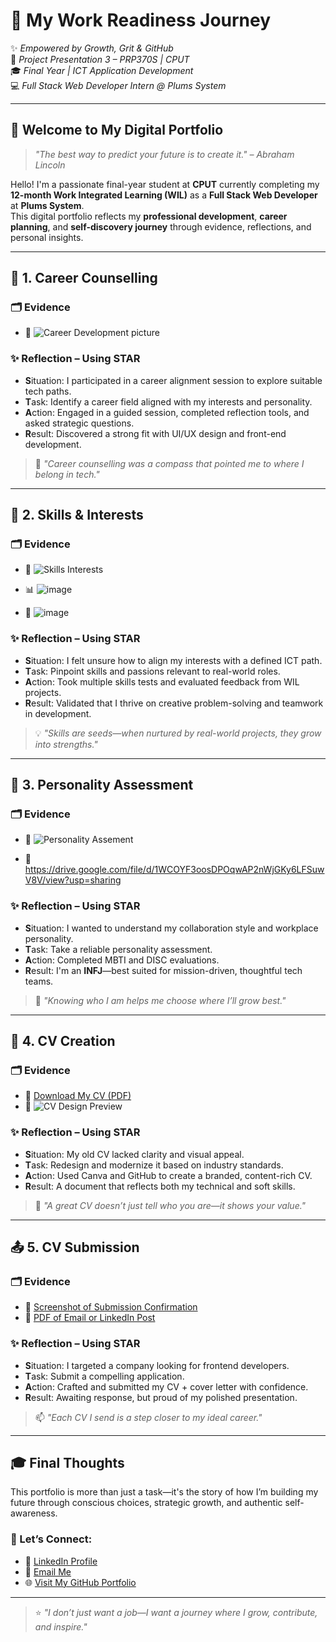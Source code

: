 # 💼 **My Work Readiness Journey**  
✨ *Empowered by Growth, Grit & GitHub*  
📘 *Project Presentation 3 – PRP370S | CPUT*  
🎓 *Final Year | ICT Application Development*  
💻 *Full Stack Web Developer Intern @ Plums System*

---

## 🌟 **Welcome to My Digital Portfolio**

> _"The best way to predict your future is to create it." – Abraham Lincoln_

Hello! I'm a passionate final-year student at **CPUT** currently completing my **12-month Work Integrated Learning (WIL)** as a **Full Stack Web Developer** at **Plums System**.  
This digital portfolio reflects my **professional development**, **career planning**, and **self-discovery journey** through evidence, reflections, and personal insights.

---

## 🧭 **1. Career Counselling**

### 🗂️ Evidence  
- 📸 ![Career Development picture](https://github.com/user-attachments/assets/2af0a88e-3bbe-47af-9b14-2f48680665ad)


### ✨ Reflection – Using STAR  
- **S**ituation: I participated in a career alignment session to explore suitable tech paths.  
- **T**ask: Identify a career field aligned with my interests and personality.  
- **A**ction: Engaged in a guided session, completed reflection tools, and asked strategic questions.  
- **R**esult: Discovered a strong fit with UI/UX design and front-end development.

> 🎯 _"Career counselling was a compass that pointed me to where I belong in tech."_

---

## 🚀 **2. Skills & Interests**

### 🗂️ Evidence  
- 📄 ![Skills   Interests](https://github.com/user-attachments/assets/a9ba5f54-5a75-4187-abf4-dcff93ec65fc)
  
- 📊 ![image](https://github.com/user-attachments/assets/2bc685e2-3f87-46ce-af69-47858f0d0118)
 
- 🧠 ![image](https://github.com/user-attachments/assets/bb487435-068e-414f-b00b-867be27aa888)


### ✨ Reflection – Using STAR  
- **S**ituation: I felt unsure how to align my interests with a defined ICT path.  
- **T**ask: Pinpoint skills and passions relevant to real-world roles.  
- **A**ction: Took multiple skills tests and evaluated feedback from WIL projects.  
- **R**esult: Validated that I thrive on creative problem-solving and teamwork in development.

> 💡 _"Skills are seeds—when nurtured by real-world projects, they grow into strengths."_

---

## 🧬 **3. Personality Assessment**

### 🗂️ Evidence  
- 📸 ![Personality Assement](https://github.com/user-attachments/assets/3a7dc196-d512-442c-bc72-2ff562fcdb0d)
 
- 📄 https://drive.google.com/file/d/1WCOYF3oosDPOqwAP2nWjGKy6LFSuwV8V/view?usp=sharing
### ✨ Reflection – Using STAR  
- **S**ituation: I wanted to understand my collaboration style and workplace personality.  
- **T**ask: Take a reliable personality assessment.  
- **A**ction: Completed MBTI and DISC evaluations.  
- **R**esult: I'm an **INFJ**—best suited for mission-driven, thoughtful tech teams.

> 🌱 _"Knowing who I am helps me choose where I’ll grow best."_  

---

## 📄 **4. CV Creation**

### 🗂️ Evidence  
- 📎 [Download My CV (PDF)](#)  
- 📸 ![CV Design Preview](#)

### ✨ Reflection – Using STAR  
- **S**ituation: My old CV lacked clarity and visual appeal.  
- **T**ask: Redesign and modernize it based on industry standards.  
- **A**ction: Used Canva and GitHub to create a branded, content-rich CV.  
- **R**esult: A document that reflects both my technical and soft skills.

> 📌 _"A great CV doesn’t just tell who you are—it shows your value."_  

---

## 📤 **5. CV Submission**

### 🗂️ Evidence  
- 📧 [Screenshot of Submission Confirmation](#)  
- 📄 [PDF of Email or LinkedIn Post](#)

### ✨ Reflection – Using STAR  
- **S**ituation: I targeted a company looking for frontend developers.  
- **T**ask: Submit a compelling application.  
- **A**ction: Crafted and submitted my CV + cover letter with confidence.  
- **R**esult: Awaiting response, but proud of my polished presentation.

> 📫 _"Each CV I send is a step closer to my ideal career."_  

---

## 🎓 **Final Thoughts**

This portfolio is more than just a task—it's the story of how I’m building my future through conscious choices, strategic growth, and authentic self-awareness.

### 🙌 Let’s Connect:  
- 🔗 [LinkedIn Profile](#)  
- 💌 [Email Me](#)  
- 🌐 [Visit My GitHub Portfolio](#)

---

> ⭐ _"I don’t just want a job—I want a journey where I grow, contribute, and inspire."_  
